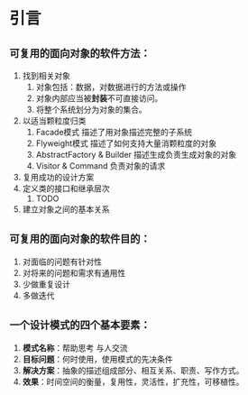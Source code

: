 # 引言
##  `可复用的面向对象的软件方法：`
1. 找到相关对象
   1. 对象包括：数据，对数据进行的方法或操作
   2. 对象内部应当被**封装**不可直接访问。
   3. 将整个系统划分为对象的集合。
2. 以适当颗粒度归类
   1. Facade模式 描述了用对象描述完整的子系统
   2. Flyweight模式 描述了如何支持大量消颗粒度的对象
   3. AbstractFactory & Builder 描述生成负责生成对象的对象
   4. Visitor & Command 负责对象的请求
3. 复用成功的设计方案
4. 定义类的接口和继承层次
   1. TODO
5. 建立对象之间的基本关系  
## `可复用的面向对象的软件目的：`
1. 对面临的问题有针对性
2. 对将来的问题和需求有通用性
3. 少做重复设计
4. 多做迭代
## `一个设计模式的四个基本要素：`
1. **模式名称**：帮助思考 与人交流
2. **目标问题**：何时使用，使用模式的先决条件
3. **解决方案**：抽象的描述组成部分、相互关系、职责、写作方式。
4. **效果**：时间空间的衡量，复用性，灵活性，扩充性，可移植性。